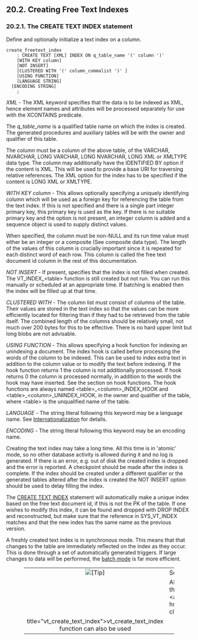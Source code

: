 <div id="creatingtxtidxs" class="section">

<div class="titlepage">

<div>

<div>

## 20.2. Creating Free Text Indexes

</div>

</div>

</div>

<div id="createtxtidxstmt" class="section">

<div class="titlepage">

<div>

<div>

### 20.2.1. The CREATE TEXT INDEX statement

</div>

</div>

</div>

Define and optionally initialize a text index on a column.

``` programlisting
create_freetext_index
    : CREATE TEXT [XML] INDEX ON q_table_name '(' column ')'
    [WITH KEY column]
    [NOT INSERT]
    [CLUSTERED WITH '(' column_commalist ')' ]
    [USING FUNCTION]
    [LANGUAGE STRING]
  [ENCODING STRING]
    ;
```

<span class="emphasis">*XML*</span> - The XML keyword specifies that the
data is to be indexed as XML, hence element names and attributes will be
processed separately for use with the XCONTAINS predicate.

The <span class="emphasis">*q_table_name*</span> is a qualified table
name on which the index is created. The generated procedures and
auxiliary tables will be with the owner and qualifier of this table.

The <span class="emphasis">*column*</span> must be a column of the above
table, of the VARCHAR, NVARCHAR, LONG VARCHAR, LONG NVARCHAR, LONG XML
or XMLTYPE data type. The column may additionally have the IDENTIFIED BY
option if the content is XML. This will be used to provide a base URI
for traversing relative references. The XML option for the index has to
be specified if the content is LONG XML or XMLTYPE.

<span class="emphasis">*WITH KEY column*</span> - This allows optionally
specifying a uniquely identifying column which will be used as a foreign
key for referencing the table from the text index. If this is not
specified and there is a single part integer primary key, this primary
key is used as the key. If there is no suitable primary key and the
option is not present, an integer column is added and a sequence object
is used to supply distinct values.

When specified, the column must be non-NULL and its run time value must
either be an integer or a composite (See composite data type). The
length of the values of this column is crucially important since it is
repeated for each distinct word of each row. This column is called the
free text document id column in the rest of this documentation.

<span class="emphasis">*NOT INSERT*</span> - If present, specifies that
the index is not filled when created. The VT_INDEX\_\<table\> function
is still created but not run. You can run this manually or scheduled at
an appropriate time. If batching is enabled then the index will be
filled up at that time.

<span class="emphasis">*CLUSTERED WITH*</span> - The column list must
consist of columns of the table. Their values are stored in the text
index so that the values can be more efficiently located for filtering
than if they had to be retrieved from the table itself. The combined
length of the columns should be relatively small, not much over 200
bytes for this to be effective. There is no hard upper limit but long
blobs are not advisable.

<span class="emphasis">*USING FUNCTION*</span> - This allows specifying
a hook function for indexing an unindexing a document. The index hook is
called before processing the words of the column to be indexed. This can
be used to index extra text in addition to the column value or to modify
the text before indexing. If the hook function returns 1 the column is
not additionally processed. If hook returns 0 the column is processed
normally, in addition to the words the hook may have inserted. See the
section on hook functions. The hook functions are always named
\<table\>\_\<column\>\_INDEX_HOOK and
\<table\>\_\<column\>\_UNINDEX_HOOK, in the owner and qualifier of the
table, where \<table\> is the unqualified name of the table.

<span class="emphasis">*LANGUAGE*</span> - The string literal following
this keyword may be a language name. See
<a href="ftinternationalization.html" class="link"
title="20.8. Internationalization &amp; Unicode">Internationalization</a>
for details.

<span class="emphasis">*ENCODING*</span> - The string literal following
this keyword may be an encoding name.

Creating the text index may take a long time. All this time is in
'atomic' mode, so no other database activity is allowed during it and no
log is generated. If there is an error, e.g. out of disk the created
index is dropped and the error is reported. A checkpoint should be made
after the index is complete. If the index should be created under a
different qualifier or the generated tables altered after the index is
created the NOT INSERT option should be used to delay filling the index.

The <a href="creatingtxtidxs.html#createtxtidxstmt" class="link"
title="20.2.1. The CREATE TEXT INDEX statement">CREATE TEXT INDEX</a>
statement will automatically make a unique index based on the free text
document id, if this is not the PK of the table. If one wishes to modify
this index, it can be found and dropped with DROP INDEX and
reconstructed, but make sure that the reference in SYS_VT_INDEX matches
and that the new index has the same name as the previous version.

A freshly created text index is in synchronous mode. This means that
that changes to the table are immediately reflected on the index as they
occur. This is done through a set of automatically generated triggers.
If large changes to data will be performed, the
<a href="ftperformance.html" class="link"
title="20.9. Performance">batch mode</a> is far more efficient.

<div class="tip" style="margin-left: 0.5in; margin-right: 0.5in;">

|                            |                                                                                                                        |
|:--------------------------:|:-----------------------------------------------------------------------------------------------------------------------|
| ![\[Tip\]](images/tip.png) | See Also:                                                                                                              |
|                            | Although it is recommended to use the methods described above, the <a href="fn_vt_create_text_index.html" class="link" 
                              title="vt_create_text_index">vt_create_text_index</a> function can also be used                                         |

</div>

</div>

</div>
